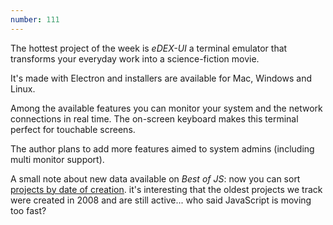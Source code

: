 ```yaml
---
number: 111
---
```


The hottest project of the week is _eDEX-UI_ a terminal emulator that transforms your everyday work into a science-fiction movie.

It's made with Electron and installers are available for Mac, Windows and Linux.

Among the available features you can monitor your system and the network connections in real time. The on-screen keyboard makes this terminal perfect for touchable screens.

The author plans to add more features aimed to system admins (including multi monitor support).

A small note about new data available on _Best of JS_: now you can sort [projects by date of creation](https://bestofjs.org/projects?sort=created). it's interesting that the oldest projects we track were created in 2008 and are still active... who said JavaScript is moving too fast?
